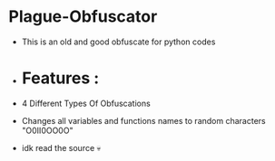 # Plague-Obfuscator

- This is an old and good obfuscate for python codes

- # Features :

- 4 Different Types Of Obfuscations
- Changes all variables and functions names to random characters "O0II0OO0O"
- idk read the source 💀
